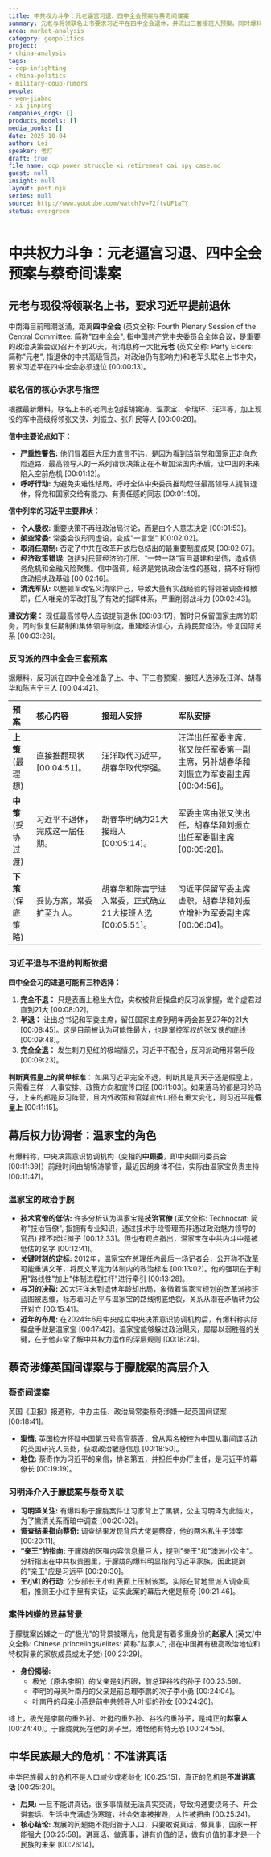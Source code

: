 ```yaml
---
title: 中共权力斗争：元老逼宫习退、四中全会预案与蔡奇间谍案
summary: 元老与将领联名上书要求习近平在四中全会退休，并流出三套接班人预案。同时爆料蔡奇涉嫌英国间谍案以及习明泽介入于朦胧案。
area: market-analysis
category: geopolitics
project:
- china-analysis
tags:
- ccp-infighting
- china-politics
- military-coup-rumors
people:
- wen-jiabao
- xi-jinping
companies_orgs: []
products_models: []
media_books: []
date: 2025-10-04
author: Lei
speaker: 老灯
draft: true
file_name: ccp_power_struggle_xi_retirement_cai_spy_case.md
guest: null
insight: null
layout: post.njk
series: null
source: http://www.youtube.com/watch?v=72ftvUF1aTY
status: evergreen
---
```

# 中共权力斗争：元老逼宫习退、四中全会预案与蔡奇间谍案

## 元老与现役将领联名上书，要求习近平提前退休

中南海目前暗潮汹涌，距离**四中全会** (英文全称: Fourth Plenary Session of the Central Committee: 简称"四中全会", 指中国共产党中央委员会全体会议，是重要的政治决策会议)召开不到20天，有消息称一大批**元老** (英文全称: Party Elders: 简称"元老", 指退休的中共高级官员，对政治仍有影响力)和老军头联名上书中央，要求习近平在四中全会必须退位 [00:00:13]。

### 联名信的核心诉求与指控

根据最新爆料，联名上书的老同志包括胡锦涛、温家宝、李瑞环、汪洋等，加上现役的军中高级将领张又侠、刘振立、张升民等人 [00:00:28]。

**信中主要论点如下：**
* **严重性警告:** 他们冒着巨大压力直言不讳，是因为看到当前党和国家正走向危险道路，最高领导人的一系列错误决策正在不断加深国内矛盾，让中国的未来陷入空前危机 [00:01:12]。
* **呼吁行动:** 为避免灾难性结局，呼吁全体中央委员推动现任最高领导人提前退休，将党和国家交给有能力、有责任感的同志 [00:01:40]。

**信中列举的习近平主要罪状：**
* **个人极权:** 重要决策不再经政治局讨论，而是由个人意志决定 [00:01:53]。
* **架空常委:** 常委会议形同虚设，变成"一言堂" [00:02:02]。
* **取消任期制:** 否定了中共在改革开放后总结出的最重要制度成果 [00:02:07]。
* **经济政策错误:** 包括对民营经济的打压、“一带一路”盲目基建和举债，造成债务危机和金融风险聚集。信中强调，经济是党执政合法性的基础，搞不好将彻底动摇执政基础 [00:02:16]。
* **清洗军队:** 以整顿军改名义清除异己，导致大量有实战经验的将领被调查和撤职，任人唯亲的军改打乱了有效的指挥体系，严重削弱战斗力 [00:02:43]。

**建议方案：**
现任最高领导人应该提前退休 [00:03:17]，暂时只保留国家主席的职务，同时恢复任期制和集体领导制度，重建经济信心，支持民营经济，修复国际关系 [00:03:26]。

### 反习派的四中全会三套预案

据爆料，反习派在四中全会准备了上、中、下三套预案，接班人选涉及汪洋、胡春华和陈吉宁三人 [00:04:42]。

| 预案 | 核心内容 | 接班人安排 | 军队安排 |
| :--- | :--- | :--- | :--- |
| **上策** (最理想) | 直接推翻现状 [00:04:51]。 | 汪洋取代习近平，胡春华取代李强。 | 汪洋出任军委主席，张又侠任军委第一副主席，另补胡春华和刘振立为军委副主席 [00:04:56]。 |
| **中策** (妥协过渡) | 习近平不退休，完成这一届任期。 | 胡春华明确为21大接班人 [00:05:14]。 | 军委主席由张又侠出任，胡春华和刘振立出任军委副主席 [00:05:28]。 |
| **下策** (保底策略) | 妥协方案，常委扩至九人。 | 胡春华和陈吉宁进入常委，正式确立21大接班人选 [00:05:51]。 | 习近平保留军委主席虚职，胡春华和刘振立增补为军委副主席 [00:06:04]。 |

### 习近平退与不退的判断依据

**四中全会习的进退可能有三种选择：**
1.  **完全不退：** 只是表面上稳坐大位，实权被背后操盘的反习派掌握，做个虚君过直到21大 [00:08:02]。
2.  **半退：** 让出总书记和军委主席，留任国家主席到明年两会甚至27年的21大 [00:08:45]。这是目前被认为可能性最大，也是掌控军权的张又侠的底线 [00:09:48]。
3.  **完全全退：** 发生刺刀见红的极端情况，习近平不配合，反习派动用非常手段 [00:09:23]。

**判断真假皇上的简单标准：**
如果习近平完全不退，判断其是真天子还是假皇上，只需看三样：人事安排、政策方向和宣传口径 [00:11:03]。如果落马的都是习的马仔，上来的都是反习阵营，且内外政策和官媒宣传口径有重大变化，则习近平是**假皇上** [00:11:15]。

## 幕后权力协调者：温家宝的角色

有爆料称，中央决策意识协调机构（变相的**中顾委**，即中央顾问委员会 [00:11:39]）前段时间由胡锦涛掌管，最近因胡身体不佳，实际由温家宝负责主持 [00:11:47]。

### 温家宝的政治手腕

* **技术官僚的低估:** 许多分析认为温家宝是**技治官僚** (英文全称: Technocrat: 简称"技治官僚", 指拥有专业知识，通过技术手段管理而非通过政治魅力领导的官员) 撑不起烂摊子 [00:12:33]。但也有观点指出，温家宝在中共内斗中是被低估的名字 [00:12:41]。
* **关键时刻的定标:** 2012年，温家宝在总理任内最后一场记者会，公开称不改革可能重演文革，将反文革定为体制内的政治标准 [00:13:02]。他的强项在于利用"路线性"加上"体制进程杠杆"进行牵引 [00:13:28]。
* **与习的决裂:** 20大汪洋未到退休年龄却出局，象徵着温家宝规划的改革派接班蓝图被思维，标志着习近平与温家宝的路线彻底绝裂，关系从潜在矛盾转为公开对立 [00:15:41]。
* **近年的布局:** 在2024年6月中央成立中央决策意识协调机构后，有爆料称实际操盘手就是温家宝 [00:17:42]。温家宝能够躲过政治飓风，屡屡以弱胜强的关键，在于他非常了解中共权力运作的深层规则 [00:18:24]。

## 蔡奇涉嫌英国间谍案与于朦胧案的高层介入

### 蔡奇间谍案

英国《卫报》报道称，中办主任、政治局常委蔡奇涉嫌一起英国间谍案 [00:18:41]。
* **案情:** 英国检方怀疑中国第五号高官蔡奇，曾从两名被控为中国从事间谍活动的英国研究人员处，获取政治敏感信息 [00:18:50]。
* **地位:** 蔡奇作为习近平的亲信，排名第五，并担任中办厅主任，是习近平的幕僚长 [00:19:19]。

### 习明泽介入于朦胧案与蔡奇关联

* **习明泽关注:** 有爆料称于朦胧案件让习家背上了黑锅，公主习明泽为此恼火，为了撇清关系而暗中调查 [00:20:02]。
* **调查结果指向蔡奇:** 调查结果发现背后大佬是蔡奇，他的两名私生子涉案 [00:20:11]。
* **“亲王”的指向:** 于朦胧的医嘱内容信息量巨大，提到"亲王"和"澳洲小公主"。分析指出在中共权贵圈里，于朦胧的爆料明显指向习近平家族，因此提到的"亲王"应是习远平 [00:20:30]。
* **王小红的行动:** 公安部长王小红表面上压制该案，实际在背地里派人调查真相，推测王小红手里有实证，证实此案的幕后大佬是蔡奇 [00:21:46]。

### 案件凶嫌的显赫背景

于朦胧案凶嫌之一的"极光"的背景被曝光，他竟是有着多重身份的**赵家人** (英文/中文全称: Chinese princelings/elites: 简称"赵家人", 指在中国拥有极高政治地位和特权背景的家族成员或太子党) [00:23:29]。
* **身份揭秘:**
    * 极光（原名李明）的父亲是刘石眼，前总理谷牧的孙子 [00:23:59]。
    * 李明的母亲叶南丹的父亲是前总理李鹏的次子李小勇 [00:24:04]。
    * 叶南丹的母亲小燕是前中共领导人叶挺的孙女 [00:24:26]。

综上，极光是李鹏的重外孙、叶挺的重外孙、谷牧的重孙子，是纯正的**赵家人** [00:24:40]。于朦胧就死在他的房子里，难怪他有恃无恐 [00:24:55]。

## 中华民族最大的危机：不准讲真话

中华民族最大的危机不是人口减少或老龄化 [00:25:15]，真正的危机是**不准讲真话** [00:25:20]。
* **后果:** 一旦不能讲真话，很多事情就无法真实交流，导致沟通要绕弯子、开会讲套话、生活中充满虚伪寒暄，社会效率被摧毁，人性被扭曲 [00:25:24]。
* **核心结论:** 发展的问题绝不能归咎于人口，只要敢说真话、做真事，国家一样能强大 [00:25:58]。讲真话、做真事，讲有价值的话，做有价值的事才是一个民族的未来 [00:26:14]。